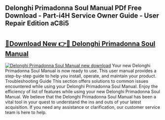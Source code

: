 ## Delonghi Primadonna Soul Manual PDf Free Download - Part-i4H Service Owner Guide - User Repair Edition aC8i5

# <h2><a href="http://cf23291.oget.top/?id=Delonghi+Primadonna+Soul+Manual">🔗Download New 👉🔴 Delonghi Primadonna Soul Manual</a></h2>

[![Delonghi Primadonna Soul Manual new download](https://i.imgur.com/5g1atiW.png)](http://cf23291.oget.top/?id=Delonghi+Primadonna+Soul+Manual)
Your new Delonghi Primadonna Soul Manual is now ready to use. This user manual provides a step-by-step guide to help you install, operate, and maintain your product. Troubleshooting Guide This section offers solutions to common issues encountered while using your Delonghi Primadonna Soul Manual. Enjoy the efficiency of list of features while using your new Delonghi Primadonna Soul Manual. We believe that the Delonghi Primadonna Soul Manual has been a vital tool in your quest to understand the ins and outs of your latest acquisition. If you need any assistance or clarification, our customer service team is here to help.
